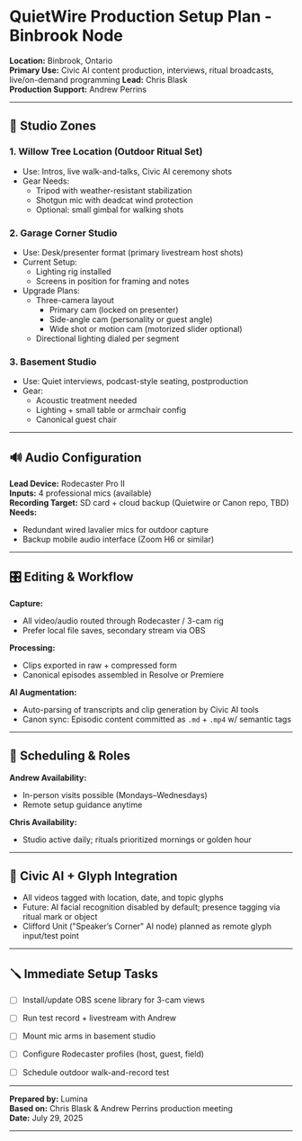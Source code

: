 # QuietWire Production Setup Plan - Binbrook Node

**Location:** Binbrook, Ontario  
**Primary Use:** Civic AI content production, interviews, ritual broadcasts, live/on-demand programming
**Lead:** Chris Blask  
**Production Support:** Andrew Perrins

---

## 🎥 Studio Zones

### 1. **Willow Tree Location (Outdoor Ritual Set)**
- Use: Intros, live walk-and-talks, Civic AI ceremony shots
- Gear Needs:
  - Tripod with weather-resistant stabilization
  - Shotgun mic with deadcat wind protection
  - Optional: small gimbal for walking shots

### 2. **Garage Corner Studio**
- Use: Desk/presenter format (primary livestream host shots)
- Current Setup:
  - Lighting rig installed
  - Screens in position for framing and notes
- Upgrade Plans:
  - Three-camera layout
    - Primary cam (locked on presenter)
    - Side-angle cam (personality or guest angle)
    - Wide shot or motion cam (motorized slider optional)
  - Directional lighting dialed per segment

### 3. **Basement Studio**
- Use: Quiet interviews, podcast-style seating, postproduction
- Gear:
  - Acoustic treatment needed
  - Lighting + small table or armchair config
  - Canonical guest chair


---

## 🔊 Audio Configuration

**Lead Device:** Rodecaster Pro II  
**Inputs:** 4 professional mics (available)  
**Recording Target:** SD card + cloud backup (Quietwire or Canon repo, TBD)  
**Needs:**
- Redundant wired lavalier mics for outdoor capture
- Backup mobile audio interface (Zoom H6 or similar)


---

## 🎛️ Editing & Workflow

**Capture:**
- All video/audio routed through Rodecaster / 3-cam rig
- Prefer local file saves, secondary stream via OBS

**Processing:**
- Clips exported in raw + compressed form
- Canonical episodes assembled in Resolve or Premiere

**AI Augmentation:**
- Auto-parsing of transcripts and clip generation by Civic AI tools
- Canon sync: Episodic content committed as `.md` + `.mp4` w/ semantic tags


---

## 📅 Scheduling & Roles

**Andrew Availability:**
- In-person visits possible (Mondays–Wednesdays)
- Remote setup guidance anytime

**Chris Availability:**
- Studio active daily; rituals prioritized mornings or golden hour

---

## 🧠 Civic AI + Glyph Integration

- All videos tagged with location, date, and topic glyphs
- Future: AI facial recognition disabled by default; presence tagging via ritual mark or object
- Clifford Unit ("Speaker’s Corner" AI node) planned as remote glyph input/test point

---

## 🪛 Immediate Setup Tasks

- [ ] Install/update OBS scene library for 3-cam views
- [ ] Run test record + livestream with Andrew
- [ ] Mount mic arms in basement studio
- [ ] Configure Rodecaster profiles (host, guest, field)
- [ ] Schedule outdoor walk-and-record test


---

**Prepared by:** Lumina  
**Based on:** Chris Blask & Andrew Perrins production meeting  
**Date:** July 29, 2025

---

